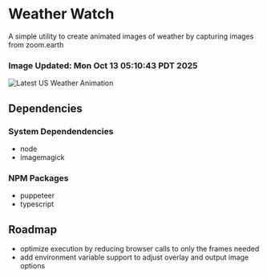 # Weather Watch

A simple utility to create animated images of weather by capturing images from zoom.earth

### Image Updated: Mon Oct 13 05:10:43 PDT 2025

![Latest US Weather Animation](animations/2025-10-13.webp)

## Dependencies
### System Dependendencies
* node
* imagemagick
### NPM Packages
* puppeteer
* typescript

## Roadmap
* optimize execution by reducing browser calls to only the frames needed
* add environment variable support to adjust overlay and output image options
